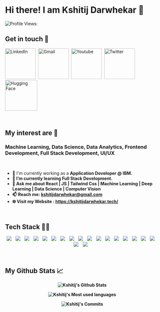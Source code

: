 # Hi there! I am Kshitij Darwhekar 👋

![Profile Views: ](https://komarev.com/ghpvc/?username=Kshitij-Darwhekar)


## Get in touch 🤝

[<img alt="LinkedIn" height="100" width="100" src="https://cdn2.iconfinder.com/data/icons/social-media-2285/512/1_Linkedin_unofficial_colored_svg-512.png" />](https://www.linkedin.com/in/kshitij-darwhekar-b15a33191/)&nbsp;
<a href="mailto:kshitijdarwhekar@gmail.com"><img alt="Gmail" height="100" width="100" src="https://cdn4.iconfinder.com/data/icons/logos-brands-in-colors/48/google-gmail-512.png" /></a>&nbsp;
[<img alt="Youtube" height="100" width="100" src="https://cdn1.iconfinder.com/data/icons/logotypes/32/youtube-512.png" />](https://www.youtube.com/@kshitijdarwhekar)&nbsp;
[<img alt="Twitter" height="100" width="100" src="https://cdn1.iconfinder.com/data/icons/logotypes/32/twitter-512.png" />](https://twitter.com/KshitijDarwhek1)&nbsp;
[<img alt="Hugging Face" height="100" width="105" src="https://huggingface.co/front/assets/huggingface_logo-noborder.svg" />](https://huggingface.co/HorizoniX)


<br/>


## My interest are 🚀
### Machine Learning, Data Science, Data Analytics, Frontend Development, Full Stack Development, UI/UX

<br/>

- 🔭 I'm currently working as a <b> Application Developer @ IBM. <b/>
- 🌱 I’m currently learning Full Stack Development.
- 💬 Ask me about <b> React | JS | Tailwind Css | Machine Learning | Deep Learning | Data Science | Computer Vision </b>
- 📫 Reach me: kshitijdarwhekar@gmail.com
- :globe_with_meridians: Visit my Website : https://kshitijdarwhekar.tech/


<br/>

## Tech Stack 👩‍💻

<p align="center">
  <img src="https://img.shields.io/badge/python-3670A0?style=for-the-badge&logo=python&logoColor=white" />&nbsp;&nbsp;&nbsp;
  <img src="https://img.shields.io/badge/Java-5B5F69?style=for-the-badge&logo=openjdk&logoColor=white" />&nbsp;&nbsp;&nbsp;
  <img src="https://img.shields.io/badge/bootstrap-563d7c.svg?&style=for-the-badge&logo=bootstrap&logoColor=white" />&nbsp;&nbsp;&nbsp;
  <img src="https://img.shields.io/badge/tailwindcss-2196f3?style=for-the-badge&logo=tailwindcss&logoColor=white" />&nbsp;&nbsp;&nbsp;
  <img src="https://img.shields.io/badge/spring-%236DB33F.svg?style=for-the-badge&logo=spring&logoColor=white" />&nbsp;&nbsp;&nbsp;
  <img src="https://img.shields.io/badge/git-%23F05033.svg?style=for-the-badge&logo=git&logoColor=white"/>&nbsp;&nbsp;&nbsp;
  <img src="https://img.shields.io/badge/Keras-%23D00000.svg?style=for-the-badge&logo=Keras&logoColor=white"/>&nbsp;&nbsp;&nbsp;
  <img src="https://img.shields.io/badge/numpy-%23013243.svg?style=for-the-badge&logo=numpy&logoColor=white"/>&nbsp;&nbsp;&nbsp;
  <img src="https://img.shields.io/badge/pandas-%23150458.svg?style=for-the-badge&logo=pandas&logoColor=white"/>&nbsp;&nbsp;&nbsp;
  <img src="https://img.shields.io/badge/scikit--learn-%23F7931E.svg?style=for-the-badge&logo=scikit-learn&logoColor=white"/>&nbsp;&nbsp;&nbsp; 
  <img src="https://img.shields.io/badge/css3-%231572B6.svg?style=for-the-badge&logo=css3&logoColor=white"/>&nbsp;&nbsp;&nbsp; 
  <img src="https://img.shields.io/badge/html5-%23E34F26.svg?style=for-the-badge&logo=html5&logoColor=white"/>&nbsp;&nbsp;&nbsp; 
  <img src="https://img.shields.io/badge/react-%2320232a.svg?style=for-the-badge&logo=react&logoColor=%2361DAFB"/>&nbsp;&nbsp;&nbsp; 
  <img src="https://img.shields.io/badge/Next-black?style=for-the-badge&logo=next.js&logoColor=white"/>&nbsp;&nbsp;&nbsp; 
  <img src="https://img.shields.io/badge/MUI-%230081CB.svg?style=for-the-badge&logo=mui&logoColor=white"/>&nbsp;&nbsp;&nbsp; 
  <img src="https://img.shields.io/badge/MongoDB-%234ea94b.svg?style=for-the-badge&logo=mongodb&logoColor=white"/>&nbsp;&nbsp;&nbsp; 
  <img src="https://img.shields.io/badge/mysql-%2300f.svg?style=for-the-badge&logo=mysql&logoColor=white"/>&nbsp;&nbsp;&nbsp;
  <img src="https://img.shields.io/badge/jupyter-%23FA0F00.svg?style=for-the-badge&logo=jupyter&logoColor=white" />&nbsp;&nbsp;&nbsp;
  <img src="https://img.shields.io/badge/docker-%230db7ed.svg?style=for-the-badge&logo=docker&logoColor=white" />&nbsp;&nbsp;&nbsp;
</p>  

<br/>

## My Github Stats 📈
<div align="center" >
  
  ![Kshitij's Github Stats](https://github-readme-stats.vercel.app/api?username=Kshitij-Darwhekar&theme=dark&show_icons=true&hide_border=true&count_private=true)
  

  
  ![Kshitij's Most used languages](https://github-readme-stats.vercel.app/api/top-langs/?username=Kshitij-Darwhekar&theme=dark&show_icons=true&hide_border=true&layout=compact)
  


  ![Kshitij's Commits](https://github-readme-streak-stats.herokuapp.com/?user=Kshitij-Darwhekar&theme=dark&hide_border=true)
  
</div>
